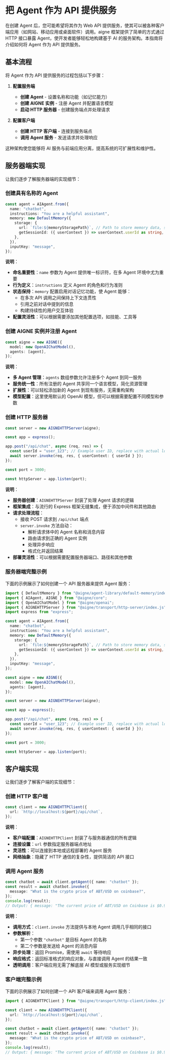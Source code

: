 # 把 Agent 作为 API 提供服务

在创建 Agent 后，您可能希望将其作为 Web API 提供服务，使其可以被各种客户端应用（如网站、移动应用或桌面软件）调用。aigne 框架提供了简单的方式通过 HTTP 接口暴露 Agent，使开发者能够轻松地构建基于 AI 的服务架构。本指南将介绍如何将 Agent 作为 API 提供服务。

## 基本流程

将 Agent 作为 API 提供服务的过程包括以下步骤：

1. **配置服务端**
   * **创建 Agent** - 设置名称和功能（如记忆能力）
   * **创建 AIGNE 实例** - 注册 Agent 并配置语言模型
   * **启动 HTTP 服务器** - 创建服务端点并处理请求

2. **配置客户端**
   * **创建 HTTP 客户端** - 连接到服务端点
   * **调用 Agent 服务** - 发送请求并处理响应

这种架构使您能够将 AI 服务与前端应用分离，提高系统的可扩展性和维护性。

## 服务器端实现

让我们逐步了解服务器端的实现细节：

### 创建具有名称的 Agent

```ts file="../../docs-examples/test/build-first-agent.test.ts" region="example-serve-agent-as-api-service-create-named-agent" exclude_imports
const agent = AIAgent.from({
  name: "chatbot",
  instructions: "You are a helpful assistant",
  memory: new DefaultMemory({
    storage: {
      url: `file:${memoryStoragePath}`, // Path to store memory data, such as 'file:./memory.db'
      getSessionId: ({ userContext }) => userContext.userId as string, // Use userId from userContext as session ID
    },
  }),
  inputKey: "message",
});
```

**说明**：

* **命名重要性**：`name` 参数为 Agent 提供唯一标识符，在多 Agent 环境中尤为重要
* **行为定义**：`instructions` 定义 Agent 的角色和行为准则
* **状态保持**：`memory` 配置启用对话记忆功能，使 Agent 能够：
  * 在多次 API 调用之间保持上下文连贯性
  * 引用之前对话中提到的信息
  * 构建持续性的用户交互体验
* **配置灵活性**：可以根据需要添加其他配置选项，如技能、工具等

### 创建 AIGNE 实例并注册 Agent

```ts file="../../docs-examples/test/build-first-agent.test.ts" region="example-serve-agent-as-api-service-create-aigne" exclude_imports
const aigne = new AIGNE({
  model: new OpenAIChatModel(),
  agents: [agent],
});
```

**说明**：

* **多 Agent 管理**：`agents` 数组参数允许注册多个 Agent 到同一服务
* **服务统一性**：所有注册的 Agent 共享同一个语言模型，简化资源管理
* **扩展性**：可以轻松添加新的 Agent 到现有服务，无需重构架构
* **模型配置**：这里使用默认的 OpenAI 模型，但可以根据需要配置不同模型和参数

### 创建 HTTP 服务器

```ts file="../../docs-examples/test/build-first-agent.test.ts" region="example-serve-agent-as-api-service-create-http-server" exclude_imports
const server = new AIGNEHTTPServer(aigne);

const app = express();

app.post("/api/chat", async (req, res) => {
  const userId = "user_123"; // Example user ID, replace with actual logic to get user ID, such as `req.user.id` in a real application
  await server.invoke(req, res, { userContext: { userId } });
});

const port = 3000;

const httpServer = app.listen(port);
```

**说明**：

* **服务器创建**：`AIGNEHTTPServer` 封装了处理 Agent 请求的逻辑
* **框架集成**：与流行的 Express 框架无缝集成，便于添加中间件和其他路由
* **请求处理流程**：
  * 接收 POST 请求到 `/api/chat` 端点
  * `server.invoke` 方法自动：
    * 解析请求体中的 Agent 名称和消息内容
    * 路由请求到正确的 Agent 实例
    * 处理异步响应
    * 格式化并返回结果
* **部署灵活性**：可以根据需要配置服务器端口、路径和其他参数

### 服务器端完整示例

下面的示例展示了如何创建一个 API 服务器来提供 Agent 服务：

```ts file="../../docs-examples/test/build-first-agent.test.ts" region="example-serve-agent-as-api-service"
import { DefaultMemory } from "@aigne/agent-library/default-memory/index.js";
import { AIAgent, AIGNE } from "@aigne/core";
import { OpenAIChatModel } from "@aigne/openai";
import { AIGNEHTTPServer } from "@aigne/transport/http-server/index.js";
import express from "express";

const agent = AIAgent.from({
  name: "chatbot",
  instructions: "You are a helpful assistant",
  memory: new DefaultMemory({
    storage: {
      url: `file:${memoryStoragePath}`, // Path to store memory data, such as 'file:./memory.db'
      getSessionId: ({ userContext }) => userContext.userId as string, // Use userId from userContext as session ID
    },
  }),
  inputKey: "message",
});

const aigne = new AIGNE({
  model: new OpenAIChatModel(),
  agents: [agent],
});

const server = new AIGNEHTTPServer(aigne);

const app = express();

app.post("/api/chat", async (req, res) => {
  const userId = "user_123"; // Example user ID, replace with actual logic to get user ID, such as `req.user.id` in a real application
  await server.invoke(req, res, { userContext: { userId } });
});

const port = 3000;

const httpServer = app.listen(port);
```

## 客户端实现

让我们逐步了解客户端的实现细节：

### 创建 HTTP 客户端

```ts file="../../docs-examples/test/build-first-agent.test.ts" region="example-aigne-http-client-create-client" exclude_imports
const client = new AIGNEHTTPClient({
  url: `http://localhost:${port}/api/chat`,
});
```

**说明**：

* **客户端配置**：`AIGNEHTTPClient` 封装了与服务器通信的所有逻辑
* **连接设置**：`url` 参数指定服务器端点地址
* **灵活性**：可以连接到本地或远程部署的 Agent 服务
* **网络抽象**：隐藏了 HTTP 通信的复杂性，提供简洁的 API 接口

### 调用 Agent 服务

```ts file="../../docs-examples/test/build-first-agent.test.ts" region="example-aigne-http-client-invoke-agent" exclude_imports
const chatbot = await client.getAgent({ name: "chatbot" });
const result = await chatbot.invoke({
  message: "What is the crypto price of ABT/USD on coinbase?",
});
console.log(result);
// Output: { message: "The current price of ABT/USD on Coinbase is $0.9684." }
```

**说明**：

* **调用方式**：`client.invoke` 方法提供与本地 Agent 调用几乎相同的接口
* **参数解析**：
  * 第一个参数 `"chatbot"` 是目标 Agent 的名称
  * 第二个参数是发送给 Agent 的消息内容
* **异步处理**：返回 Promise，需使用 `await` 等待响应
* **响应格式**：返回标准格式的响应对象，与直接调用 Agent 的结果一致
* **透明调用**：客户端应用无需了解底层 AI 模型或服务实现细节

### 客户端完整示例

下面的示例展示了如何创建一个 API 客户端来调用 Agent 服务：

```ts file="../../docs-examples/test/build-first-agent.test.ts" region="example-aigne-http-client-usage"
import { AIGNEHTTPClient } from "@aigne/transport/http-client/index.js";

const client = new AIGNEHTTPClient({
  url: `http://localhost:${port}/api/chat`,
});

const chatbot = await client.getAgent({ name: "chatbot" });
const result = await chatbot.invoke({
  message: "What is the crypto price of ABT/USD on coinbase?",
});
console.log(result);
// Output: { message: "The current price of ABT/USD on Coinbase is $0.9684." }
```
